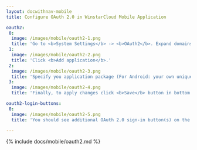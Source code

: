 ```yaml
---
layout: docwithnav-mobile
title: Configure OAuth 2.0 in WinstarCloud Mobile Application

oauth2:
 0:
  image: /images/mobile/oauth2-1.png
  title: 'Go to <b>System Settings</b> -> <b>OAuth2</b>. Expand domains panel.<br>Open <b>Mobile applications</b> tab.'
 1:
  image: /images/mobile/oauth2-2.png
  title: 'Click <b>Add application</b>.'
 2:
  image: /images/mobile/oauth2-3.png
  title: 'Specify you application package (For Android: your own unique Application ID. For iOS: Product bundle identifier.)<br>Remember autogenerated <b>Application secret</b> or input your own secret.'
 3:
  image: /images/mobile/oauth2-4.png
  title: 'Finally, to apply changes click <b>Save</b> button in bottom right corner of OAuth form.'

oauth2-login-buttons:
 0:
  image: /images/mobile/oauth2-5.png
  title: 'You should see additional OAuth 2.0 sign-in button(s) on the top of login form.'

---
```


{% include docs/mobile/oauth2.md %}
